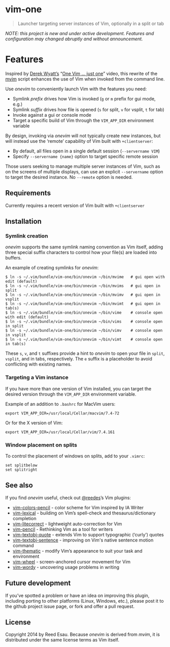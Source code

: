 # vim-one

> Launcher targeting server instances of Vim, optionally in a split or tab

_NOTE: this project is new and under active development. Features and
configuration may changed abruptly and without announcement._

# Features

Inspired by [Derek Wyatt’s][dw] “[One Vim ... just one][ov]” video, this
rewrite of the [mvim][mv] script enhances the use of Vim when invoked from
the command line.

Use _onevim_ to conveniently launch Vim with the features you need:

* Symlink _prefix_ drives how Vim is invoked (`g` or `m` prefix for gui mode, e.g.)
* Symlink _suffix_ drives how file is opened (`s` for split, `v` for vsplit, `t` for tab)
* Invoke against a gui or console mode
* Target a specific build of Vim through the `VIM_APP_DIR` environment variable

By design, invoking via _onevim_ will not typically create new instances,
but will instead use the ‘remote’ capability of Vim built with `+clientserver`:

* By default, all files open in a single default session (`--servername VIM`)
* Specify `--servername {name}` option to target specific remote session

Those users seeking to manage multiple server instances of Vim, such as on
the screens of multiple displays, can use an explicit `--servername`
option to target the desired instance. No `--remote` option is needed.

## Requirements

Currently requires a recent version of Vim built with `+clientserver`

## Installation

### Symlink creation

_onevim_ supports the same symlink naming convention as Vim itself, adding
three special suffix characters to control how your file(s) are loaded
into buffers.

An example of creating symlinks for _onevim_:

```
$ ln -s ~/.vim/bundle/vim-one/bin/onevim ~/bin/mvime   # gui open with edit (default)
$ ln -s ~/.vim/bundle/vim-one/bin/onevim ~/bin/mvims   # gui open in split
$ ln -s ~/.vim/bundle/vim-one/bin/onevim ~/bin/mvimv   # gui open in vsplit
$ ln -s ~/.vim/bundle/vim-one/bin/onevim ~/bin/mvimt   # gui open in tab(s)
$ ln -s ~/.vim/bundle/vim-one/bin/onevim ~/bin/vime    # console open with edit (default)
$ ln -s ~/.vim/bundle/vim-one/bin/onevim ~/bin/vims    # console open in split
$ ln -s ~/.vim/bundle/vim-one/bin/onevim ~/bin/vimv    # console open in vsplit
$ ln -s ~/.vim/bundle/vim-one/bin/onevim ~/bin/vimt    # console open in tab(s)
```

These `s`, `v`, and `t` suffixes provide a hint to _onevim_ to open your
file in `split`, `vsplit`, and in tabs, respectively. The `e` suffix is
a placeholder to avoid conflicting with existing names.

### Targeting a Vim instance

If you have more than one version of Vim installed, you can target the
desired version through the `VIM_APP_DIR` environment variable.

Example of an addition to `.bashrc` for MacVim users:

```
export VIM_APP_DIR=/usr/local/Cellar/macvim/7.4-72
```

Or for the X version of Vim:

```
export VIM_APP_DIR=/usr/local/Cellar/vim/7.4.161
```

### Window placement on splits

To control the placement of windows on splits, add to your `.vimrc`:

```
set splitbelow
set splitright
```

## See also

If you find _onevim_ useful, check out [@reedes][re]’s Vim plugins:

* [vim-colors-pencil][cp] - color scheme for Vim inspired by IA Writer
* [vim-lexical][lx] - building on Vim’s spell-check and thesaurus/dictionary completion
* [vim-litecorrect][lc] - lightweight auto-correction for Vim
* [vim-pencil][pn] - Rethinking Vim as a tool for writers
* [vim-textobj-quote][qu] - extends Vim to support typographic (‘curly’) quotes
* [vim-textobj-sentence][ts] - improving on Vim's native sentence motion command
* [vim-thematic][th] - modify Vim’s appearance to suit your task and environment 
* [vim-wheel][wh] - screen-anchored cursor movement for Vim
* [vim-wordy][wo] - uncovering usage problems in writing 

[mv]: https://github.com/b4winckler/macvim/blob/master/src/MacVim/mvim
[ov]: http://vimeo.com/4446112
[dw]: https://github.com/derekwyatt
[re]: http://github.com/reedes
[cp]: http://github.com/reedes/vim-colors-pencil
[pn]: http://github.com/reedes/vim-pencil
[lx]: http://github.com/reedes/vim-lexical
[lc]: http://github.com/reedes/vim-litecorrect
[qu]: http://github.com/reedes/vim-textobj-quote
[ts]: http://github.com/reedes/vim-textobj-sentence
[th]: http://github.com/reedes/vim-thematic
[wo]: http://github.com/reedes/vim-wordy
[wh]: http://github.com/reedes/vim-wheel

## Future development

If you’ve spotted a problem or have an idea on improving this plugin,
including porting to other platforms (Linux, Windows, etc.), please post
it to the github project issue page, or fork and offer a pull request.

## License

Copyright 2014 by Reed Esau. Because _onevim_ is derived from _mvim_, it
is distributed under the same license terms as Vim itself.
